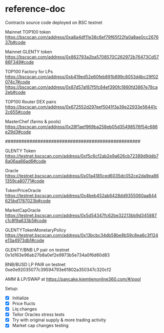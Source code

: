 # reference-doc
Contracts source code deployed on BSC testnet


Mainnet TOP100 token
https://bscscan.com/address/0xa8a4df11e38c6ef79f65f22fa0a8ae0cc267637b#code

Mainnet GLENTY token
https://bscscan.com/address/0x862793a2ba5708570C262972b76473Cd5786F349#code


TOP100 Factory for LPs
https://bscscan.com/address/0xb419ed52e60feb891b899c8053d4bc29f02074c7#code
https://bscscan.com/address/0x87d57af87f5fc84ef390fc1860fd3867e78ca2eb#code

TOP100 Router DEX pairs
https://bscscan.com/address/0x672552d297eef5041f3a39e22933e56441c2c655#code

MasterChef (farms & pools) 
https://bscscan.com/address/0x28f1aef969ba258eb05d35498576f54c686e29d3#code

##################################################


GLENTY Token
https://testnet.bscscan.com/address/0xf5c6cf2ab2e9a626cb72389d9ddb78a06aa66ad6#code

Oracle
https://testnet.bscscan.com/address/0x01a4185ced6035dc052ce2da9ea861359ca80771#code

TokenPriceOracle
https://testnet.bscscan.com/address/0x4beb452ab6428dd9355060aa844625bd1787023b#code

MarketCapOracle
https://testnet.bscscan.com/address/0x5d54347fc62be32213bb9d345887c1c8f9a633b5#code

GLENTYTokenMonetaryPolicy
https://testnet.bscscan.com/address/0x13bcbc34db58be8b59c8ea6c3f124e13a4973db1#code



GLENTY/BNB LP pair on testnet 0x1d163e96ab27b8a0ef2e9973b5e734a0f6d60d83

BNB/BUSD LP PAIR on testnet 0xe0e92035077c39594793e61802a350347c320cf2

AMM & LP/SWAP at https://pancake.kiemtienonline360.com/#/pool

Setup:
- [x] Initialize 
- [x] Price flucts
- [x] Liq changes 
- [x] Tellor Oracles stress tests
- [x] Try with original supply & more trading activity
- [x] Market cap changes testing
